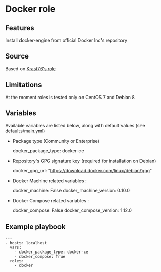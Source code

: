# Docker role

## Features

Install docker-engine from official Docker Inc's repository

## Source

Based on [Krast76's role](https://github.com/Krast76/ansible-docker)

## Limitations

At the moment roles is tested only on CentOS 7 and Debian 8

## Variables

Available variables are listed below, along with default values (see defaults/main.yml)

* Package type (Community or Enterprise)

    docker_package_type: docker-ce

* Repository's GPG signature key (required for installation on Debian)

    docker_gpg_url: "https://download.docker.com/linux/debian/gpg"

* Docker Machine related variables :

    docker_machine: False
    docker_machine_version: 0.10.0

* Docker Compose related variables :

    docker_compose: False
    docker_compose_version: 1.12.0

## Example playbook

```
---
- hosts: localhost
  vars:
    - docker_package_type: docker-ce
    - docker_compose: True
  roles:
    - docker
```
